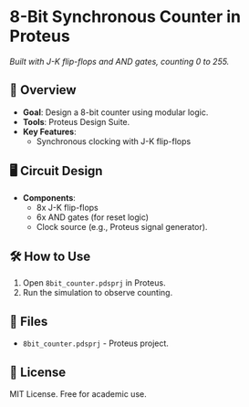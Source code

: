 # 8-Bit Synchronous Counter in Proteus  
*Built with J-K flip-flops and AND gates, counting 0 to 255.*  

## 📝 Overview  
- **Goal**: Design a 8-bit counter using modular logic.  
- **Tools**: Proteus Design Suite.  
- **Key Features**:  
  - Synchronous clocking with J-K flip-flops  

## 🖥️ Circuit Design  
- **Components**:  
  - 8x J-K flip-flops  
  - 6x AND gates (for reset logic)  
  - Clock source (e.g., Proteus signal generator).  

## 🛠️ How to Use  
1. Open `8bit_counter.pdsprj` in Proteus.  
2. Run the simulation to observe counting.  

## 📂 Files  
- `8bit_counter.pdsprj` - Proteus project.  

## 📜 License  
MIT License. Free for academic use.  
